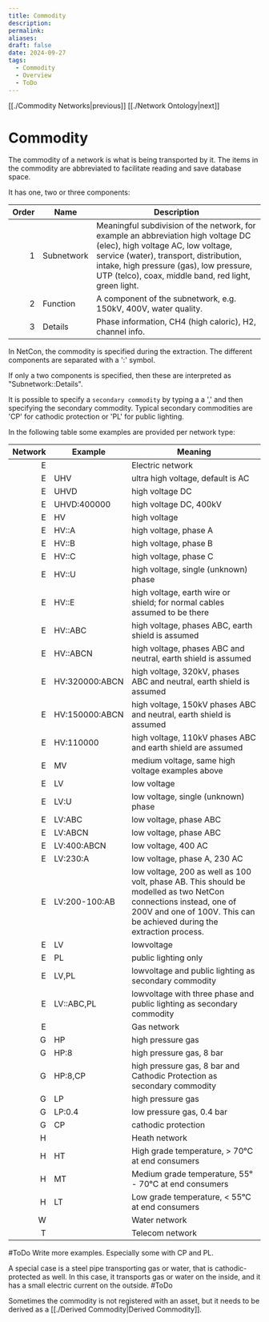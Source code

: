 ```yaml
---
title: Commodity
description: 
permalink: 
aliases: 
draft: false
date: 2024-09-27
tags:
  - Commodity
  - Overview
  - ToDo
---
```

[[./Commodity Networks|previous]] [[./Network Ontology|next]] 
# Commodity

The commodity of a network is what is being transported by it.
The items in the commodity are abbreviated to facilitate reading and save database space.

It has one, two or three components:

| Order | Name       | Description |
| ----: | ---------- | ----------- |
|     1 | Subnetwork | Meaningful subdivision of the network, for example an abbreviation high voltage DC (elec), high voltage AC, low voltage, service (water), transport, distribution, intake, high pressure (gas), low pressure, UTP (telco), coax, middle band, red light, green light. |
|     2 | Function   | A component of the subnetwork, e.g. 150kV, 400V, water quality. |
|     3 | Details    | Phase information, CH4 (high caloric), H2, channel info. |

In NetCon, the commodity is specified during the extraction.
The different components are separated with a ':' symbol.

If only a two components is specified, then these are interpreted as "Subnetwork::Details".

It is possible to specify a `secondary commodity` by typing a a ',' and then specifying the secondary commodity.
Typical secondary commodities are 'CP' for cathodic protection or 'PL' for public lighting. 

In the following table some examples are provided per network type:

| Network | Example        | Meaning                                                                                                                                                                                     |
| ------: | -------------- | ------------------------------------------------------------------------------------------------------------------------------------------------------------------------------------------- |
|       E |                | Electric network                                                                                                                                                                            |
|       E | UHV            | ultra high voltage, default is AC                                                                                                                                                           |
|       E | UHVD           | high voltage DC                                                                                                                                                                             |
|       E | UHVD:400000    | high voltage DC, 400kV                                                                                                                                                                      |
|       E | HV             | high voltage                                                                                                                                                                                |
|       E | HV::A          | high voltage, phase A                                                                                                                                                                       |
|       E | HV::B          | high voltage, phase B                                                                                                                                                                       |
|       E | HV::C          | high voltage, phase C                                                                                                                                                                       |
|       E | HV::U          | high voltage, single (unknown) phase                                                                                                                                                        |
|       E | HV::E          | high voltage, earth wire or shield; for normal cables assumed to be there                                                                                                                   |
|       E | HV::ABC        | high voltage, phases ABC, earth shield is assumed                                                                                                                                           |
|       E | HV::ABCN       | high voltage, phases ABC and neutral, earth shield is assumed                                                                                                                               |
|       E | HV:320000:ABCN | high voltage, 320kV, phases ABC and neutral, earth shield is assumed                                                                                                                        |
|       E | HV:150000:ABCN | high voltage, 150kV phases ABC and neutral, earth shield is assumed                                                                                                                         |
|       E | HV:110000      | high voltage, 110kV phases ABC and earth shield are assumed                                                                                                                                 |
|       E | MV             | medium voltage, same high voltage examples above                                                                                                                                            |
|       E | LV             | low voltage                                                                                                                                                                                 |
|       E | LV:U           | low voltage, single (unknown) phase                                                                                                                                                         |
|       E | LV:ABC         | low voltage, phase ABC                                                                                                                                                                      |
|       E | LV:ABCN        | low voltage, phase ABC                                                                                                                                                                      |
|       E | LV:400:ABCN    | low voltage, 400 AC                                                                                                                                                                         |
|       E | LV:230:A       | low voltage, phase A, 230 AC                                                                                                                                                                |
|       E | LV:200-100:AB  | low voltage, 200 as well as 100 volt, phase AB. This should be modelled as two NetCon connections instead, one of 200V and one of 100V. This can be achieved during the extraction process. |
|       E | LV             | lowvoltage                                                                                                                                                                                  |
|       E | PL             | public lighting only                                                                                                                                                                        |
|       E | LV,PL          | lowvoltage and public lighting as secondary commodity                                                                                                                                       |
|       E | LV::ABC,PL     | lowvoltage with three phase and public lighting as secondary commodity                                                                                                                      |
|       E |                | Gas network                                                                                                                                                                                 |
|       G | HP             | high pressure gas                                                                                                                                                                           |
|       G | HP:8           | high pressure gas, 8 bar                                                                                                                                                                    |
|       G | HP:8,CP        | high pressure gas, 8 bar and Cathodic Protection as secondary commodity                                                                                                                     |
|       G | LP             | high pressure gas                                                                                                                                                                           |
|       G | LP:0.4         | low pressure gas, 0.4 bar                                                                                                                                                                   |
|       G | CP             | cathodic protection                                                                                                                                                                         |
|       H |                | Heath network                                                                                                                                                                               |
|       H | HT             | High grade temperature, > 70ᵒC at end consumers                                                                                                                                             |
|       H | MT             | Medium grade temperature, 55ᵒ - 70ᵒC at end consumers                                                                                                                                       |
|       H | LT             | Low grade temperature, < 55ᵒC at end consumers                                                                                                                                              |
|       W |                | Water network                                                                                                                                                                               |
|       T |                | Telecom network                                                                                                                                                                             |

#ToDo Write more examples.
Especially some with CP and PL.

A special case is a steel pipe transporting gas or water, that is cathodic-protected as well.
In this case, it transports gas or water on the inside, and it has a small electric current on the outside.
#ToDo

Sometimes the commodity is not registered with an asset, but it needs to be derived as a [[./Derived Commodity|Derived Commodity]].


